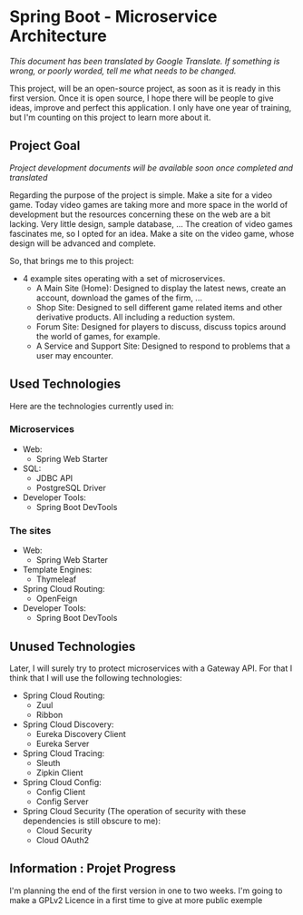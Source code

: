 # Spring Boot - Microservice Architecture

<i>This document has been translated by Google Translate. If something is wrong, or poorly worded, tell me what needs to be changed.</i>

This project, will be an open-source project, as soon as it is ready in this first version. Once it is open source, I hope there will be people to give ideas, improve and perfect this application. I only have one year of training, but I'm counting on this project to learn more about it.


## Project Goal

<i>Project development documents will be available soon once completed and translated</i>

Regarding the purpose of the project is simple. Make a site for a video game. Today video games are taking more and more space in the world of development but the resources concerning these on the web are a bit lacking. Very little design, sample database, ...
The creation of video games fascinates me, so I opted for an idea. Make a site on the video game, whose design will be advanced and complete.

So, that brings me to this project:

- 4 example sites operating with a set of microservices.
  - A Main Site (Home): Designed to display the latest news, create an account, download the games of the firm, ...
  - Shop Site: Designed to sell different game related items and other derivative products. All including a reduction system.
  - Forum Site: Designed for players to discuss, discuss topics around the world of games, for example.
  - A Service and Support Site: Designed to respond to problems that a user may encounter.


## Used Technologies

Here are the technologies currently used in:

### Microservices

- Web:
  - Spring Web Starter
- SQL:
  - JDBC API
  - PostgreSQL Driver
- Developer Tools:
  - Spring Boot DevTools

### The sites

- Web:
  - Spring Web Starter
- Template Engines:
  - Thymeleaf
- Spring Cloud Routing:
  - OpenFeign
- Developer Tools:
  - Spring Boot DevTools

## Unused Technologies

Later, I will surely try to protect microservices with a Gateway API. For that I think that I will use the following technologies:

- Spring Cloud Routing:
  - Zuul
  - Ribbon
- Spring Cloud Discovery:
  - Eureka Discovery Client
  - Eureka Server
- Spring Cloud Tracing:
  - Sleuth
  - Zipkin Client
- Spring Cloud Config:
  - Config Client
  - Config Server
- Spring Cloud Security (The operation of security with these dependencies is still obscure to me):
  - Cloud Security
  - Cloud OAuth2

## Information : Projet Progress

I'm planning the end of the first version in one to two weeks.
I'm going to make a GPLv2 Licence in a first time to give at  more public exemple
